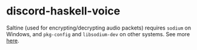# discord-haskell-voice

Saltine (used for encrypting/decrypting audio packets) requires `sodium` on Windows, and `pkg-config` and `libsodium-dev` on other systems.
See more [here](https://github.com/tel/saltine).

